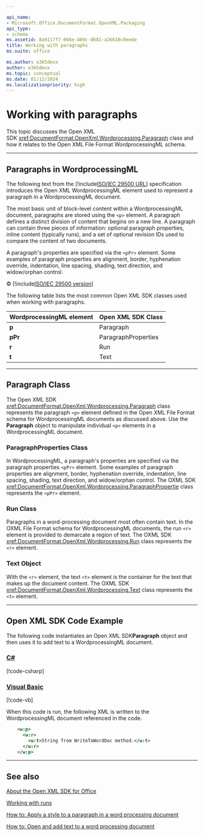 ```yaml
---

api_name:
- Microsoft.Office.DocumentFormat.OpenXML.Packaging
api_type:
- schema
ms.assetid: 8a9117f7-066e-409c-8681-a26610c0eede
title: Working with paragraphs
ms.suite: office

ms.author: o365devx
author: o365devx
ms.topic: conceptual
ms.date: 01/12/2024
ms.localizationpriority: high
---
```

# Working with paragraphs

This topic discusses the Open XML SDK <xref:DocumentFormat.OpenXml.Wordprocessing.Paragraph> class and how it relates to the
Open XML File Format WordprocessingML schema.


--------------------------------------------------------------------------------
## Paragraphs in WordprocessingML
The following text from the [!include[ISO/IEC 29500 URL](../includes/iso-iec-29500-link.md)] specification
introduces the Open XML WordprocessingML element used to represent a
paragraph in a WordprocessingML document.

The most basic unit of block-level content within a WordprocessingML
document, paragraphs are stored using the `<p>` element. A paragraph
defines a distinct division of content that begins on a new line. A
paragraph can contain three pieces of information: optional paragraph
properties, inline content (typically runs), and a set of optional
revision IDs used to compare the content of two documents.

A paragraph's properties are specified via the `<pPr>` element. Some
examples of paragraph properties are alignment, border, hyphenation
override, indentation, line spacing, shading, text direction, and
widow/orphan control.

&copy; [!include[ISO/IEC 29500 version](../includes/iso-iec-29500-version.md)]

The following table lists the most common Open XML SDK classes used when
working with paragraphs.


| **WordprocessingML element** | **Open XML SDK Class** |
|------------------------------|----------------------------|
|            **p**             |         Paragraph          |
|           **pPr**            |    ParagraphProperties     |
|            **r**             |            Run             |
|            **t**             |            Text            |

---------------------------------------------------------------------------------
## Paragraph Class
The Open XML SDK <xref:DocumentFormat.OpenXml.Wordprocessing.Paragraph> class represents the paragraph
`<p>` element defined in the Open XML
File Format schema for WordprocessingML documents as discussed above.
Use the **Paragraph** object to manipulate
individual `<p>` elements in a
WordprocessingML document.

### ParagraphProperties Class

In WordprocessingML, a paragraph's properties are specified via the
paragraph properties `<pPr>` element.
Some examples of paragraph properties are alignment, border, hyphenation
override, indentation, line spacing, shading, text direction, and
widow/orphan control. The OXML SDK <xref:DocumentFormat.OpenXml.Wordprocessing.ParagraphPropertie> class represents the
`<pPr>` element.

### Run Class

Paragraphs in a word-processing document most often contain text. In the
OXML File Format schema for WordprocessingML documents, the run `<r>` element is provided to demarcate a region of
text. The OXML SDK <xref:DocumentFormat.OpenXml.Wordprocessing.Run> class represents the `<r>` element.

### Text Object

With the `<r>` element, the text `<t>` element is the container for the text that
makes up the document content. The OXML SDK <xref:DocumentFormat.OpenXml.Wordprocessing.Text> class represents the `<t>` element.


--------------------------------------------------------------------------------
## Open XML SDK Code Example
The following code instantiates an Open XML SDK**Paragraph** object and then uses it to add text to
a WordprocessingML document.

### [C#](#tab/cs)
[!code-csharp[](../../samples/word/working_with_paragraphs/cs/Program.cs)]

### [Visual Basic](#tab/vb)
[!code-vb[](../../samples/word/working_with_paragraphs/vb/Program.vb)]

When this code is run, the following XML is written to the
WordprocessingML document referenced in the code.

```xml
    <w:p>
      <w:r>
        <w:t>String from WriteToWordDoc method.</w:t>
      </w:r>
    </w:p>
```

--------------------------------------------------------------------------------
## See also


[About the Open XML SDK for Office](../about-the-open-xml-sdk.md)  

[Working with runs](working-with-runs.md)  

[How to: Apply a style to a paragraph in a word processing document](how-to-apply-a-style-to-a-paragraph-in-a-word-processing-document.md)  

[How to: Open and add text to a word processing document](how-to-open-and-add-text-to-a-word-processing-document.md)  
